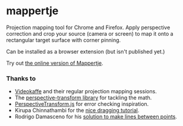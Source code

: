 # mappertje
Projection mapping tool for Chrome and Firefox. Apply perspective correction and crop your source (camera or screen) to map it onto a rectangular target surface with corner pinning.

Can be installed as a browser extension (but isn't published yet.)

Try out [the online version of Mappertje](https://jip-hop.github.io/mappertje/src/#/).

### Thanks to
* [Videokaffe](http://www.videokaffe.com/) and their regular projection mapping sessions.
* The [perspective-transform library](https://github.com/jlouthan/perspective-transform) for tackling the math.
* [PerspectiveTransform.js](https://github.com/antonio-spinelli/PerspectiveTransform.js) for error checking inspiration.
* Kirupa Chinnathambi for the [nice dragging tutorial](https://www.kirupa.com/html5/drag.htm).
* Rodrigo Damasceno for his [solution to make lines between points](https://stackoverflow.com/a/36045181).